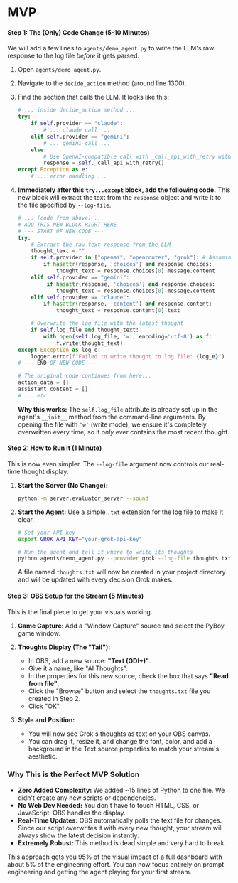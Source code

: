 # MVP

#### **Step 1: The (Only) Code Change (5-10 Minutes)**

We will add a few lines to `agents/demo_agent.py` to write the LLM's raw response to the log file *before* it gets parsed.

1.  Open `agents/demo_agent.py`.
2.  Navigate to the `decide_action` method (around line 1300).
3.  Find the section that calls the LLM. It looks like this:

    ```python
    # ... inside decide_action method ...
    try:
        if self.provider == "claude":
            # ... claude call ...
        elif self.provider == "gemini":
            # ... gemini call ...
        else:
            # Use OpenAI-compatible call with _call_api_with_retry without args
            response = self._call_api_with_retry()
    except Exception as e:
        # ... error handling ...
    ```

4.  **Immediately after this `try...except` block, add the following code.** This new block will extract the text from the `response` object and write it to the file specified by `--log-file`.

    ```python
    # ... (code from above) ...
    # ADD THIS NEW BLOCK RIGHT HERE
    # --- START OF NEW CODE ---
    try:
        # Extract the raw text response from the LLM
        thought_text = ""
        if self.provider in ["openai", "openrouter", "grok"]: # Assuming 'grok' is like openai
            if hasattr(response, 'choices') and response.choices:
                thought_text = response.choices[0].message.content
        elif self.provider == "gemini":
             if hasattr(response, 'choices') and response.choices:
                thought_text = response.choices[0].message.content
        elif self.provider == "claude":
            if hasattr(response, 'content') and response.content:
                thought_text = response.content[0].text

        # Overwrite the log file with the latest thought
        if self.log_file and thought_text:
            with open(self.log_file, 'w', encoding='utf-8') as f:
                f.write(thought_text)
    except Exception as log_e:
        logger.error(f"Failed to write thought to log file: {log_e}")
    # --- END OF NEW CODE ---

    # The original code continues from here...
    action_data = {}
    assistant_content = []
    # ... etc
    ```
    **Why this works:** The `self.log_file` attribute is already set up in the agent's `__init__` method from the command-line arguments. By opening the file with `'w'` (write mode), we ensure it's completely overwritten every time, so it *only* ever contains the most recent thought.

#### **Step 2: How to Run It (1 Minute)**

This is now even simpler. The `--log-file` argument now controls our real-time thought display.

1.  **Start the Server (No Change):**
    ```bash
    python -m server.evaluator_server --sound
    ```

2.  **Start the Agent:** Use a simple `.txt` extension for the log file to make it clear.
    ```bash
    # Set your API key
    export GROK_API_KEY="your-grok-api-key"
    
    # Run the agent and tell it where to write its thoughts
    python agents/demo_agent.py --provider grok --log-file thoughts.txt
    ```
    A file named `thoughts.txt` will now be created in your project directory and will be updated with every decision Grok makes.

#### **Step 3: OBS Setup for the Stream (5 Minutes)**

This is the final piece to get your visuals working.

1.  **Game Capture:** Add a "Window Capture" source and select the PyBoy game window.

2.  **Thoughts Display (The "Tail"):**
    *   In OBS, add a new source: **"Text (GDI+)"**.
    *   Give it a name, like "AI Thoughts".
    *   In the properties for this new source, check the box that says **"Read from file"**.
    *   Click the "Browse" button and select the `thoughts.txt` file you created in Step 2.
    *   Click "OK".

3.  **Style and Position:**
    *   You will now see Grok's thoughts as text on your OBS canvas.
    *   You can drag it, resize it, and change the font, color, and add a background in the Text source properties to match your stream's aesthetic.

### Why This is the Perfect MVP Solution

*   **Zero Added Complexity:** We added ~15 lines of Python to one file. We didn't create any new scripts or dependencies.
*   **No Web Dev Needed:** You don't have to touch HTML, CSS, or JavaScript. OBS handles the display.
*   **Real-Time Updates:** OBS automatically polls the text file for changes. Since our script overwrites it with every new thought, your stream will always show the latest decision instantly.
*   **Extremely Robust:** This method is dead simple and very hard to break.

This approach gets you 95% of the visual impact of a full dashboard with about 5% of the engineering effort. You can now focus entirely on prompt engineering and getting the agent playing for your first stream.